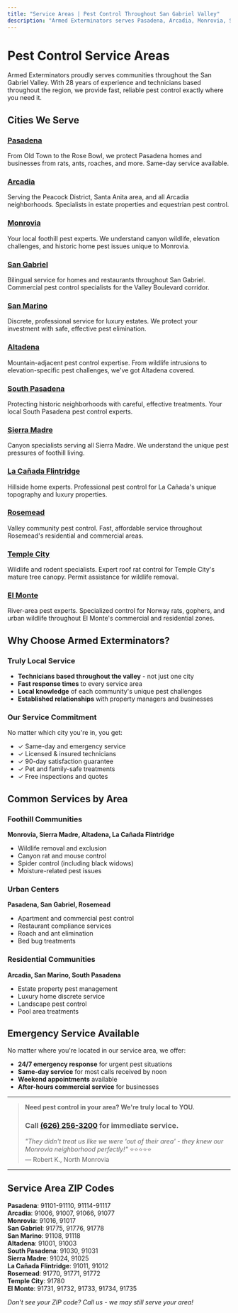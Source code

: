 ```yaml
---
title: "Service Areas | Pest Control Throughout San Gabriel Valley"
description: "Armed Exterminators serves Pasadena, Arcadia, Monrovia, San Gabriel & more. Family-owned local pest control. Same-day service. Call (626) 256-3200."
---
```


# Pest Control Service Areas

Armed Exterminators proudly serves communities throughout the San Gabriel Valley. With 28 years of experience and technicians based throughout the region, we provide fast, reliable pest control exactly where you need it.

## Cities We Serve

<div class="service-areas-grid">

### [Pasadena](/locations/pasadena/)
From Old Town to the Rose Bowl, we protect Pasadena homes and businesses from rats, ants, roaches, and more. Same-day service available.

### [Arcadia](/locations/arcadia/)
Serving the Peacock District, Santa Anita area, and all Arcadia neighborhoods. Specialists in estate properties and equestrian pest control.

### [Monrovia](/locations/monrovia/)
Your local foothill pest experts. We understand canyon wildlife, elevation challenges, and historic home pest issues unique to Monrovia.

### [San Gabriel](/locations/san-gabriel/)
Bilingual service for homes and restaurants throughout San Gabriel. Commercial pest control specialists for the Valley Boulevard corridor.

### [San Marino](/locations/san-marino/)
Discrete, professional service for luxury estates. We protect your investment with safe, effective pest elimination.

### [Altadena](/locations/altadena/)
Mountain-adjacent pest control expertise. From wildlife intrusions to elevation-specific pest challenges, we've got Altadena covered.

### [South Pasadena](/locations/south-pasadena/)
Protecting historic neighborhoods with careful, effective treatments. Your local South Pasadena pest control experts.

### [Sierra Madre](/locations/sierra-madre/)
Canyon specialists serving all Sierra Madre. We understand the unique pest pressures of foothill living.

### [La Cañada Flintridge](/locations/la-canada-flintridge/)
Hillside home experts. Professional pest control for La Cañada's unique topography and luxury properties.

### [Rosemead](/locations/rosemead/)
Valley community pest control. Fast, affordable service throughout Rosemead's residential and commercial areas.

### [Temple City](/locations/temple-city/)
Wildlife and rodent specialists. Expert roof rat control for Temple City's mature tree canopy. Permit assistance for wildlife removal.

### [El Monte](/locations/el-monte/)
River-area pest experts. Specialized control for Norway rats, gophers, and urban wildlife throughout El Monte's commercial and residential zones.

</div>

## Why Choose Armed Exterminators?

### Truly Local Service
- **Technicians based throughout the valley** - not just one city
- **Fast response times** to every service area
- **Local knowledge** of each community's unique pest challenges
- **Established relationships** with property managers and businesses

### Our Service Commitment
No matter which city you're in, you get:
- ✓ Same-day and emergency service
- ✓ Licensed & insured technicians
- ✓ 90-day satisfaction guarantee
- ✓ Pet and family-safe treatments
- ✓ Free inspections and quotes

## Common Services by Area

### Foothill Communities
**Monrovia, Sierra Madre, Altadena, La Cañada Flintridge**
- Wildlife removal and exclusion
- Canyon rat and mouse control
- Spider control (including black widows)
- Moisture-related pest issues

### Urban Centers
**Pasadena, San Gabriel, Rosemead**
- Apartment and commercial pest control
- Restaurant compliance services
- Roach and ant elimination
- Bed bug treatments

### Residential Communities
**Arcadia, San Marino, South Pasadena**
- Estate property pest management
- Luxury home discrete service
- Landscape pest control
- Pool area treatments

## Emergency Service Available

No matter where you're located in our service area, we offer:
- **24/7 emergency response** for urgent pest situations
- **Same-day service** for most calls received by noon
- **Weekend appointments** available
- **After-hours commercial service** for businesses

---

> **Need pest control in your area? We're truly local to YOU.**  
> ### Call [(626) 256-3200](tel:6262563200) for immediate service.  
> 
> *"They didn't treat us like we were 'out of their area' - they knew our Monrovia neighborhood perfectly!"* ⭐⭐⭐⭐⭐  
> — Robert K., North Monrovia

---

## Service Area ZIP Codes

**Pasadena**: 91101-91110, 91114-91117  
**Arcadia**: 91006, 91007, 91066, 91077  
**Monrovia**: 91016, 91017  
**San Gabriel**: 91775, 91776, 91778  
**San Marino**: 91108, 91118  
**Altadena**: 91001, 91003  
**South Pasadena**: 91030, 91031  
**Sierra Madre**: 91024, 91025  
**La Cañada Flintridge**: 91011, 91012  
**Rosemead**: 91770, 91771, 91772  
**Temple City**: 91780  
**El Monte**: 91731, 91732, 91733, 91734, 91735

*Don't see your ZIP code? Call us - we may still serve your area!*